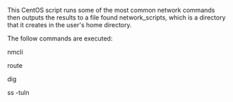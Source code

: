 This CentOS script runs some of the most common network commands then outputs the results to a file found network_scripts, which is a directory that it creates in the user's home directory.

The follow commands are executed: 

nmcli

route

dig

ss -tuln

